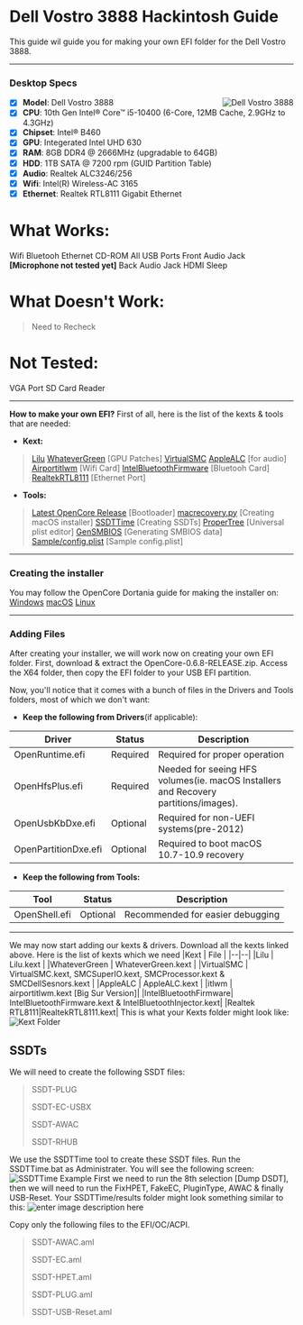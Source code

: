 # Dell Vostro 3888 Hackintosh Guide
This guide wil guide you for making your own EFI folder for the Dell Vostro 3888.
 
 --------------------------------------------------------------------------------------------
### Desktop Specs
<img src="https://microless.com/cdn/product_description/6437630_1613377018.jpg" alt="Dell Vostro 3888" align="right">

- [x] <b>Model</b>: Dell Vostro 3888
- [x] <b>CPU</b>: 10th Gen Intel® Core™ i5-10400 (6-Core, 12MB Cache, 2.9GHz to 4.3GHz)
- [x] <b>Chipset</b>: Intel® B460
- [x] <b>GPU</b>: Integerated Intel UHD 630
- [x] <b>RAM</b>: 8GB DDR4 @ 2666MHz (upgradable to 64GB)
- [x] <b>HDD</b>: 1TB SATA @ 7200 rpm (GUID Partition Table)
- [x] <b>Audio</b>: Realtek ALC3246/256
- [x] <b>Wifi</b>: Intel(R) Wireless-AC 3165
- [x] <b>Ethernet</b>: Realtek RTL8111 Gigabit Ethernet
 
# What Works:
Wifi
Bluetooh
Ethernet
CD-ROM
All USB Ports
Front Audio Jack **[Microphone not tested yet]**
Back Audio Jack
HDMI
Sleep

# What Doesn't Work:
> Need to Recheck

# Not Tested:
VGA Port
SD Card Reader

-------------------------------------------------------
**How to make your own EFI?**
First of all, here is the list of the kexts & tools that are needed:
 - **Kext:**
>[Lilu](https://github.com/acidanthera/lilu/releases)
[WhateverGreen](https://github.com/acidanthera/WhateverGreen/releases) [GPU Patches]
[VirtualSMC](https://github.com/acidanthera/virtualsmc/releases)
[AppleALC](https://github.com/acidanthera/AppleALC) [for audio]
[Airportitlwm](https://github.com/OpenIntelWireless/itlwm/releases) [Wifi Card]
[IntelBluetoothFirmware](https://github.com/OpenIntelWireless/IntelBluetoothFirmware/releases) [Bluetooh Card]
[RealtekRTL8111](https://github.com/acidanthera/OpenCorePkg/releases) [Ethernet Port]

- **Tools:**
>[Latest OpenCore Release](https://github.com/acidanthera/OpenCorePkg/releases/) [Bootloader]
>[macrecovery.py](https://github.com/acidanthera/OpenCorePkg/releases) [Creating macOS installer]
>[SSDTTime](https://github.com/corpnewt/SSDTTime) [Creating SSDTs]
>[ProperTree](https://github.com/corpnewt/ProperTree) [Universal plist editor]
>[GenSMBIOS](https://github.com/corpnewt/GenSMBIOS) [Generating SMBIOS data]
>[Sample/config.plist](https://github.com/acidanthera/OpenCorePkg/releases) [Sample config.plist]
--------------------------------------------------------------------------------------------
### Creating the installer
You may follow the OpenCore Dortania guide for making the installer on:
[Windows](https://dortania.github.io/OpenCore-Install-Guide/installer-guide/winblows-install.html#downloading-macos)
[macOS](https://dortania.github.io/OpenCore-Install-Guide/installer-guide/mac-install.html#downloading-macos-modern-os)
[Linux](https://dortania.github.io/OpenCore-Install-Guide/installer-guide/linux-install.html)

-----
### Adding Files
After creating your installer, we will work now on creating your own EFI folder.
First, download & extract the OpenCore-0.6.8-RELEASE.zip. Access the X64 folder, then copy the EFI folder to your USB EFI partition.

Now, you'll notice that it comes with a bunch of files in the Drivers and Tools folders, most of which we don't want:

-   **Keep the following from Drivers**(if applicable):

|Driver | Status | Description |
|--|--|--|
| OpenRuntime.efi | Required | Required for proper operation |
| OpenHfsPlus.efi | Required | Needed for seeing HFS volumes(ie. macOS Installers and Recovery partitions/images). |
|OpenUsbKbDxe.efi  | Optional | Required for non-UEFI systems(pre-2012) |
|OpenPartitionDxe.efi | Optional | Required to boot macOS 10.7-10.9 recovery |

-   **Keep the following from Tools:**

|Tool | Status | Description |
|--|--|--|
|OpenShell.efi  | Optional | Recommended for easier debugging |

---
We may now start adding our kexts & drivers.
Download all the kexts linked above. Here is the list of kexts which we need
|Kext  | File |
|--|--|
|Lilu  | Lilu.kext |
|WhateverGreen  | WhateverGreen.kext |
|VirtualSMC | VirtualSMC.kext, SMCSuperIO.kext, SMCProcessor.kext & SMCDellSesnors.kext |
|AppleALC  | AppleALC.kext |
|itlwm  | airportitlwm.kext [Big Sur Version]|
|IntelBluetoothFirmware| IntelBluetoothFirmware.kext & IntelBluetoothInjector.kext|
|Realtek RTL8111|RealtekRTL8111.kext|
This is what your Kexts folder might look like:
![Kext Folder](https://github.com/HassanElDessouki/DV3888-Hackintosh/blob/main/pics/T92RmjoODm.jpg?raw=true)

## SSDTs
We will need to create the following SSDT files:
> SSDT-PLUG
> 
> SSDT-EC-USBX
> 
> SSDT-AWAC
> 
> SSDT-RHUB
> 

We use the SSDTTime tool to create these SSDT files. Run the SSDTTime.bat as Administrater. You will see the following screen:![SSDTTime Example](https://github.com/HassanElDessouki/DV3888-Hackintosh/blob/main/pics/3Pyp4GrAVt.jpg?raw=true)
First we need to run the 8th selection [Dump DSDT], then we will need to run the FixHPET, FakeEC, PluginType, AWAC & finally USB-Reset.
Your SSDTTime/results folder might look something similar to this:
![enter image description here](https://github.com/HassanElDessouki/DV3888-Hackintosh/blob/main/pics/VnUkiabvup.jpg?raw=true)


Copy only the following files to the EFI/OC/ACPI.
>SSDT-AWAC.aml
>
>SSDT-EC.aml
>
>SSDT-HPET.aml
>
>SSDT-PLUG.aml
>
>SSDT-USB-Reset.aml
>
